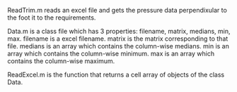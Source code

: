 ReadTrim.m reads an excel file and gets the pressure data perpendixular to the foot it to the requirements.

Data.m is a class file which has 3 properties: filename, matrix, medians, min, max.
filename is a excel filename.
matrix is the matrix corresponding to that file.
medians is an array which contains the column-wise medians.
min is an array which contains the column-wise minimum.
max is an array which contains the column-wise maximum.

ReadExcel.m is the function that returns a cell array of objects of the class Data.
